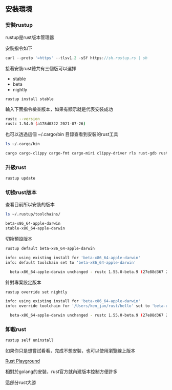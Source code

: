 ## 安裝環境

### 安裝rustup

rustup是rust版本管理器

安裝指令如下

```jsx
curl --proto '=https' --tlsv1.2 -sSf https://sh.rustup.rs | sh
```

接著安裝rust總共有三個版可以選擇

- stable
- beta
- nightly

```bash
rustup install stable
```

輸入下面指令檢查版本，如果有顯示就是代表安裝成功

```bash
rustc --version
rustc 1.54.0 (a178d0322 2021-07-26)
```

也可以透過這個 ~/.cargo/bin 目錄查看到安裝的rust工具

```bash
ls ~/.cargo/bin

cargo cargo-clippy cargo-fmt cargo-miri clippy-driver rls rust-gdb rust-lldb rustc rustdoc rustfmt rustup
```

### 升級rust

```bash
rustup update
```

### 切換rust版本

查看目前所以安裝的版本

```bash
ls ~/.rustup/toolchains/

beta-x86_64-apple-darwin
stable-x86_64-apple-darwin
```

切換預設版本

```bash
rustup default beta-x86_64-apple-darwin

info: using existing install for 'beta-x86_64-apple-darwin'
info: default toolchain set to 'beta-x86_64-apple-darwin'

  beta-x86_64-apple-darwin unchanged - rustc 1.55.0-beta.9 (27e88d367 2021-08-28)
```

針對專案設定版本

```bash
rustup override set nightly

info: using existing install for 'beta-x86_64-apple-darwin'
info: override toolchain for '/Users/ken_jan/rust/hello' set to 'beta-x86_64-apple-darwin'

  beta-x86_64-apple-darwin unchanged - rustc 1.55.0-beta.9 (27e88d367 2021-08-28)
```

### 卸載rust

```bash
rustup self uninstall
```

如果你只是想嘗試看看，完成不想安裝，也可以使用瀏覽線上版本

[Rust Playground](https://play.rust-lang.org/)

相對於golang的安裝，rust官方就內建版本控制方便許多

這部分rust大勝